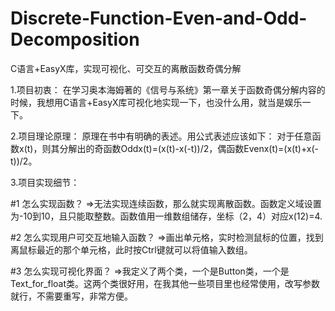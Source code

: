 # Discrete-Function-Even-and-Odd-Decomposition
C语言+EasyX库，实现可视化、可交互的离散函数奇偶分解


1.项目初衷：
在学习奥本海姆著的《信号与系统》第一章关于函数奇偶分解内容的时候，我想用C语言+EasyX库可视化地实现一下，也没什么用，就当是娱乐一下。

2.项目理论原理：
原理在书中有明确的表述。用公式表述应该如下：
对于任意函数x(t)，则其分解出的奇函数Oddx(t)=(x(t)-x(-t))/2，偶函数Evenx(t)=(x(t)+x(-t))/2。

3.项目实现细节：

#1 怎么实现函数？
=>无法实现连续函数，那么就实现离散函数。函数定义域设置为-10到10，且只能取整数。函数值用一维数组储存，坐标（2，4）对应x(12)=4.

#2 怎么实现用户可交互地输入函数？
=>画出单元格，实时检测鼠标的位置，找到离鼠标最近的那个单元格，此时按Ctrl键就可以将值输入数组。

#3 怎么实现可视化界面？
=>我定义了两个类，一个是Button类，一个是Text_for_float类。这两个类很好用，在我其他一些项目里也经常使用，改写参数就行，不需要重写，非常方便。
